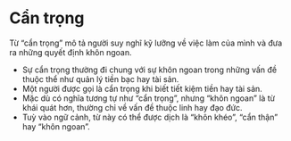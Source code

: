 # Cẩn trọng

Từ “cẩn trọng” mô tả người suy nghĩ kỹ lưỡng về việc làm của mình và đưa ra những quyết định khôn ngoan.  
- Sự cẩn trọng thường đi chung với sự khôn ngoan trong những vấn đề thuộc thể như quản lý tiền bạc hay tài sản. 
- Một người được gọi là cẩn trọng khi biết tiết kiệm tiền hay tài sản. 
- Mặc dù có nghĩa tương tự như “cẩn trọng”, nhưng “khôn ngoan” là từ khái quát hơn, thường chỉ về vấn đề thuộc linh hay đạo đức.    
- Tuỳ vào ngữ cảnh, từ này có thể được dịch là “khôn khéo”, “cẩn thận” hay “khôn ngoan”.

